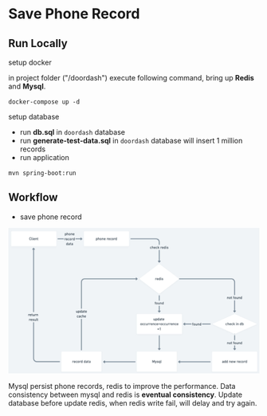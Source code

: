 # Save Phone Record


## Run Locally

setup docker

in project folder ("/doordash") execute following command, bring up **Redis** and **Mysql**.

```shell
docker-compose up -d
```

setup database
- run **db.sql** in `doordash` database
- run **generate-test-data.sql** in `doordash` database will insert 1 million records
- run application

```shell
mvn spring-boot:run
```

## Workflow

- save phone record

![workflow](img.png)

Mysql persist phone records, redis to improve the performance.
Data consistency between mysql and redis is **eventual consistency**.
Update database before update redis, when redis write fail, will delay and try again.
